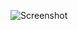 ![Screenshot](https://raw.githubusercontent.com/Cryakl/Ultimate-RAT-Collection/refs/heads/main/Bifrost/Bifrost%201.2.1d%20CryPted%20By%20Fares/Screenshot.png)
